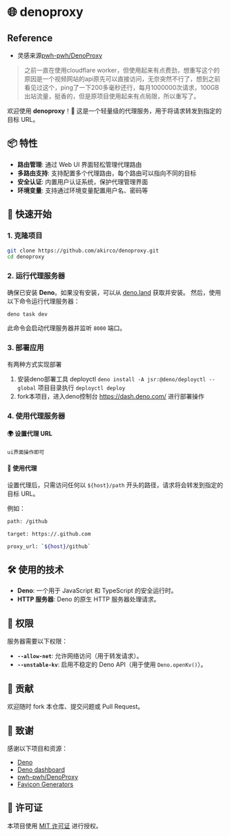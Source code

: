 # 🌐 denoproxy

## Reference
- 灵感来源[pwh-pwh/DenoProxy](https://github.com/pwh-pwh/DenoProxy)

> 之前一直在使用cloudflare worker，但使用起来有点费劲，想重写这个的原因是一个视频网站的api原先可以直接访问，无奈突然不行了，想到之前看见过这个，ping了一下200多毫秒还行，每月1000000次请求，100GB出站流量，挺香的，但是原项目使用起来有点局限，所以重写了。

欢迎使用 **denoproxy**！🚀
这是一个轻量级的代理服务，用于将请求转发到指定的目标 URL。

## 📦 特性

- **路由管理**: 通过 Web UI 界面轻松管理代理路由
- **多路由支持**: 支持配置多个代理路由，每个路由可以指向不同的目标
- **安全认证**: 内置用户认证系统，保护代理管理界面
- **环境变量**: 支持通过环境变量配置用户名、密码等

## 🚀 快速开始

### 1. 克隆项目

```bash
git clone https://github.com/akirco/denoproxy.git
cd denoproxy
```

### 2. 运行代理服务器

确保已安装 **Deno**。如果没有安装，可以从 [deno.land](https://deno.land/) 获取并安装。
然后，使用以下命令运行代理服务器：

```bash
deno task dev
```

此命令会启动代理服务器并监听 `8000` 端口。

### 3. 部署应用

有两种方式实现部署

1. 安装deno部署工具 deployctl `deno install -A jsr:@deno/deployctl --global` 项目目录执行 `deployctl deploy
`
2. fork本项目，进入deno控制台 https://dash.deno.com/ 进行部署操作

### 4. 使用代理服务器

#### 🌍 设置代理 URL

`ui界面操作即可`


#### 🔄 使用代理

设置代理后，只需访问任何以 `${host}/path` 开头的路径，请求将会转发到指定的目标 URL。

例如：

```bash
path: /github

target: https://.github.com

proxy_url: `${host}/github`
```



## 🛠️ 使用的技术

- **Deno**: 一个用于 JavaScript 和 TypeScript 的安全运行时。
- **HTTP 服务器**: Deno 的原生 HTTP 服务器处理请求。

## 🔑 权限

服务器需要以下权限：

- **`--allow-net`**: 允许网络访问（用于转发请求）。
- **`--unstable-kv`**: 启用不稳定的 Deno API（用于使用 `Deno.openKv()`）。

## 🤝 贡献

欢迎随时 fork 本仓库、提交问题或 Pull Request。

## 🙏 致谢


感谢以下项目和资源：
 - [Deno](https://deno.land/)
 - [Deno dashboard](https://dash.deno.com/)
 - [pwh-pwh/DenoProxy](https://github.com/pwh-pwh/DenoProxy)
 - [Favicon Generators](https://favicon.io/)

## 📜 许可证

本项目使用 [MIT 许可证](LICENSE) 进行授权。


